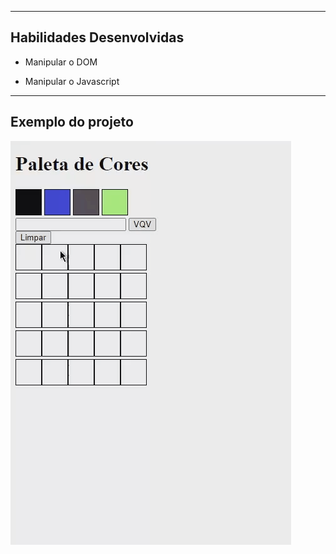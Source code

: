 
---

## Habilidades Desenvolvidas

- Manipular o DOM

- Manipular o Javascript

---

## Exemplo do projeto

![exemplo de arte com pixels](./paleta-de-cores.gif)
